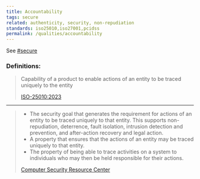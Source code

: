 ```yaml
---
title: Accountability
tags: secure
related: authenticity, security, non-repudiation
standards: iso25010,iso27001,pcidss
permalink: /qualities/accountability
---
```


See [#secure](/tag-secure)

### Definitions:


>Capability of a product to enable actions of an entity to be traced uniquely to the entity
>
>[ISO-25010:2023](/references/#iso-25010-2023)

<hr class="with-no-margin"/>

>* The security goal that generates the requirement for actions of an entity to be traced uniquely to that entity. This supports non-repudiation, deterrence, fault isolation, intrusion detection and prevention, and after-action recovery and legal action.
>* A property that ensures that the actions of an entity may be traced uniquely to that entity.
>* The property of being able to trace activities on a system to individuals who may then be held responsible for their actions.
>
>[Computer Security Resource Center](https://csrc.nist.gov/glossary/term/accountability)
